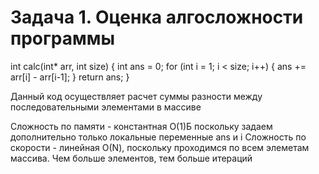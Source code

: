 # Задача 1. Оценка алгосложности программы

int calc(int* arr, int size)
{
  int ans = 0;
  for (int i = 1; i < size; i++)
  {
    ans += arr[i] - arr[i-1];
  }
  return ans;
}

Данный код осуществляет расчет суммы разности между последовательными элементами в массиве

Сложность по памяти - константная О(1)Б поскольку задаем дополнительно только локальные переменные ans и i 
Сложность по скорости - линейная О(N), поскольку проходимся по всем элеметам массива. Чем больше элементов, тем больше итераций
